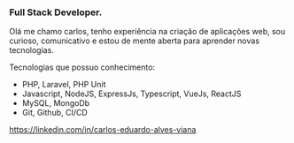 <h3 align="left">Full Stack Developer.</h3>

Olá me chamo carlos, tenho experiência na criação de aplicações web, sou curioso, comunicativo e estou de mente aberta para aprender novas tecnologias.

Tecnologias que possuo conhecimento: 
- PHP, Laravel, PHP Unit
- Javascript, NodeJS, ExpressJs, Typescript, VueJs, ReactJS
- MySQL, MongoDb
- Git, Github, CI/CD

https://linkedin.com/in/carlos-eduardo-alves-viana

